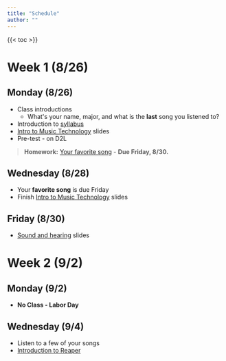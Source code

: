 ```yaml
---
title: "Schedule"
author: ""
---
```


{{< toc >}}

# Week 1 (8/26)

## Monday (8/26)

- Class introductions
  - What's your name, major, and what is the **last** song you listened to?
- Introduction to [syllabus](../syllabus)
- [Intro to Music Technology](../lectures/week-1/intro-to-music-tech-slides/) slides
- Pre-test - on D2L

> **Homework:** [Your favorite song](https://d2l.sdbor.edu/d2l/le/content/1950074/viewContent/12965704/View) - **Due Friday, 8/30.**

## Wednesday (8/28)

- Your **favorite song** is due Friday
- Finish [Intro to Music Technology](../lectures/week-1/intro-to-music-tech-slides/) slides

## Friday (8/30)

- [Sound and hearing](../lectures/week-1/sound-and-hearing/) slides

# Week 2 (9/2)

## Monday (9/2)

- **No Class - Labor Day**

## Wednesday (9/4)

- Listen to a few of your songs
- [Introduction to Reaper](../lectures/week-2/reaper-intro/)

<!-- 
## Friday (9/6)

- [Introduction to Reaper](../lectures/week-2/reaper-intro/#/8) - Continue with intro
- [Saving and exporting](../lectures/week-2/this-is-reaper-2/)
- Introduce [Project 1: Arranging Clips](../projects/project-1/)
  - Find loops and preview them - [Looper Man](https://www.looperman.com) - show the different features of this website
  - Find drums, percussion, chords and acapellas

> **Project 1: Arranging Clips** - Due Friday, 9/13 by midnight.

# Week 3 (9/9)

## Monday (9/9)

- Show a basic version of the loops project
- Work on the project in class
- Listen to favorite songs

## Wednesday (9/11)

- Your favorite sounds were great! There's so much variety.
- Listen to loops projects
- [Audio Hardware slides](../lectures/week-2/audio-hardware/)

## Friday (9/13)

- Project grades are in
  - Follow the directions [here](../lectures/week-2/this-is-reaper-2/) to export and render your project. You have one week to resubmit for credit.
- **Move to the studio**
  - Finish: [Audio Hardware slides](../lectures/week-2/audio-hardware/#/4)
  - Studio tour
    - [Microphones presentation](https://docs.google.com/presentation/d/130uChoUPV370sMNJEc02n41QXdygYUO5zVqAWKoa900/present#slide=id.p1)
    - [Studio Documentation](https://sites.google.com/view/charmstudios/studio-documentation)
    - Book your time in the studio to record your projects

> **Project 2: Unreliable Product Ad** - DUE 9/27 by class time. Have your script ready by Monday, 9/23.

# Week 4 (9/16) - **Studio Week**

## Monday (9/16) - **TBD**

## Wednesday (9/18) - **TBD**

## Friday (9/20) - **TBD**

# Week 5 (9/23)

## Monday (9/23)

- [Reaper Recording](../lectures/week-3/reaper-recording/)
  - One student dialogue demo
- Editing
  - Each student must edit their own commercial.
  - More tips for editing in Reaper
    - [Editing](../lectures/week-4/editing/)

## Wednesday (9/25)

- [Digital Audio](../lectures/week-4/digital-audio-data/)
- [Editing](../lectures/week-4/editing/) - dialogue
- Sound Effects + music beds
  - [Finding sound effects](../lectures/week-4/sound-effects/)
  - Listen back to the ads from a few classes ago; what types of sound effects do they use?
  - Examples could be transition impacts or swooshes between character lines. Some scripts will have specific needs for effects that illustrate locations or products, like chirping birds for outdoor settings.
  - Add sound effects to separate tracks
- Make sure your music and dialogue work well together
- Mixing -- background music should be much quieter than dialogue; around -30 dB is a good start.

## Friday (9/27)

- Listen to the ads in class
- More recording and in-class work, if necessary
- Time permitting, finally listening to your favorite songs!

> **Project 2: Unreliable Product Ad DUE**

# Week 6 (9/30)

## Monday (9/30)

- [FX Roulette game](../lectures/week-5/fx-roulette/)
- [Equalization](../lectures/week-5/eq/)
- ReaEQ Guide - [Up and Running: A REAPER User Guide](https://dlz.reaper.fm/userguide/REAPEREffectsGuide2021.pdf#page=17)

## Wednesday (10/2)

- Exploring EQ on a multitrack recording - [instructions](../lectures/week-5/eq-multitrack/)

## Friday (10/4)

- Dynamics effects
  - [ReaComp](../lectures/week-5/compression/), ReaXComp, ReaLimit, ReaGate
  - What elements in our mix are still not sitting correctly that could use compression?

# Week 7 (10/7)

## Monday (10/7)

- **Time based effects**
  - [Delay, Chorus, and Flange](../lectures/week-6/delay/)

## Wednesday (10/9)

- [Reverb](../lectures/week-6/reverb/)

## Friday (10/11)

- Putting together all we've learned to make a simple mix
- [Project 3: In class mixing assignment](../projects/project-3-mix/) - Due by Wednesday, 10/16

# Week 8 (10/14)

## Monday (10/14)

- No class for Native American Day

## Wednesday (10/16)

- More work on the [Project 3: In class mixing assignment](../projects/project-3-mix/)
  - Listening to your balances
  - Showing how to implement the rest of the requirements: EQ, compression, delay, and reverb.

## Friday (10/18)

**Sampling + MIDI**

- Any questions about the mix project?
- [Sampling History](../lectures/week-7/sampling-history/)
- [Who Sampled](http://whosampled.com) - covers and sampling
  - In-class project: based on who sampled, find three of your favorite sampling uses from who sampled. Why do you like them? Please describe how the artist used the sample and what it was about the original recording that made the artist want to use it. We'll have a few people present at the end of class.

# Week 9 (10/21)

## Monday (10/21)

- Questions about the mix?
- [MIDI History](../lectures/week-7/midi-history/) - some history on the problem MIDI was invented to solve.
- Download [Sitala - Drum Sampler Plugin](https://decomposer.de/sitala/)
  - Build a simple drum loop out of these two samples: [drums](../samples/drums.wav), [bass](../samples/bass.wav)

## Wednesday (10/23)

- [MIDI Intro](../lectures/week-7/midi-intro/)
-->
<!-- - [Beatmaking](../lectures/week-8/beatmaking/) - listening examples -->


<!-- 
## Friday (10/25)

- Create at least a 2 bar loop today, we'll go over how to extend it more on Monday.
- You can redo your loop project, this time with MIDI, or do something new.
- Add **one or two samples** from [freesound](https://freesound.org) to your composition
- Spend some time making loops, share with the class at the end
- Use any of the effects we've learned so far: EQ, compression, reverb, delay
- You can route your MIDI track to effects sends with the effects routing tab.

> **Project 4: Drum Programming and Beatmaking** - DUE Monday, 11/4

# Week 10 (10/28)

## Monday (10/28)

- Listen to Beats
- [Reaper Recording](../lectures/week-3/reaper-recording/)
  - One student dialogue demo

## Wednesday (10/30)

- **Synthesis and MIDI**
  - [Electronic sound production](../lectures/week-10/electronic-sound-production/)
  - Synthesis - [Modulation](../lectures/week-10/synthesis-modulation/)
  - [Vital Synth](../lectures/week-10/vital-intro/)

## Friday (11/1)

- More on Vital Synth and Synthesis
- Preset analysis - pick a random preset and see how it works

# Week 11 (11/4)

## Monday (11/4)

- **MIDI Editing**
  - [Editing](../lectures/week-4/editing/)
  - MIDI dialogue
  - Sound Effects + music beds
    - [Finding sound effects](../lectures/week-4/sound-effects/)
    - Listen back to ads from a few classes ago; what types of sound effects do they use?
    - Examples could be transition impacts or swooshes between character lines. Some scripts will have specific needs for effects that illustrate locations or products, like chirping birds for outdoor settings.
    - Add sound effects to separate tracks
  - Make sure your music and dialogue work well together
  - Mixing -- background music should be much quieter than dialogue; around -30 dB is a good start.

## Wednesday (11/6)

- Work on MIDI composition in class
- Listen to MIDI assignments

> **MIDI Composition** - DUE Friday, 11/15

## Friday (11/8)

- Listening to MIDI assignments
- Discussion on composition techniques and feedback

# Week 12 (11/11)

## Monday (11/11)

- No class for Veterans Day

## Wednesday (11/13)

- Synthesis continued: Exploring advanced techniques in synthesis and sound design
- [Vital Synth](../lectures/week-10/vital-pt-2/)

## Friday (11/15)

- More on Vital Synth
- Work on synthesis assignments

> **Synthesis Project** - DUE Monday, 11/25

# Week 13 (11/18)

## Monday (11/18)

- Start final project discussions and brainstorming
- Introduction to sound design for interactive media (games, VR)
- Project proposals due Wednesday, 11/20

## Wednesday (11/20)

- Final project proposals review
- Begin working on the final project

## Friday (11/22)

- Continue working on the final project in class

# Week 14 (11/25)

## Monday (11/25)

- In-class work on the final project
- Schedule who will show progress on what days after Thanksgiving break

## Wednesday, Friday (11/27, 11/29)

- No class - Thanksgiving Holiday

# Week 15 (12/2)

## Monday (12/2)

- 3-4 students show progress on project to the whole class

## Wednesday (12/4)

- 3-4 students show progress on project to the whole class

## Friday (12/6)

- 3-4 students show progress on project to the whole class

# Week 16 (12/9)

## Monday (12/9)

- 3-4 students show progress on project to the whole class

# Final Exam

- **Final Exam Presentation:** Friday, December 13, 8 am - 10 am

 -->